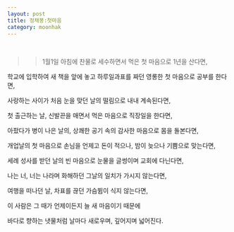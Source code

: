 ```yaml
---
layout: post 
title: 정채봉:첫마음 
category: moonhak
---
```


<br/>

>> 1월1일 아침에 찬물로 세수하면서 
먹은 첫 마음으로 1년을 산다면,

학교에 입학하여 새 책을 앞에 놓고
하루일과표를 짜던
영롱한 첫 마음으로 공부를 한다면,

사랑하는 사이가 
처음 눈을 맞던 날의 떨림으로
내내 계속된다면,

첫 출근하는 날,
신발끈을 매면서 먹은 마음으로
직장일을 한다면,

아팠다가 병이 나은 날의,
상쾌한 공기 속의 감사한 마음으로 
몸을 돌본다면,

개업날의 첫 마음으로 손님을 언제고
돈이 적으나, 밤이 늦으나
기쁨으로 맞는다면,

세례 성사를 받던 날의 빈 마음으로
눈물을 글썽이며 교회에 다닌다면,

나는 너, 너는 나라며 화해하던 
그날의 일치가 가시지 않는다면,

여행을 떠나던 날, 
차표를 끊던 가슴뜀이 식지 않는다면,

이 사람은 그 때가 언제이든지
늘 새 마음이기 때문에

바다로 향하는 냇물처럼
날마다 새로우며,
깊어지며 넓어진다.
